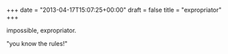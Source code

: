 +++
date = "2013-04-17T15:07:25+00:00"
draft = false
title = "expropriator"
+++
<p>impossible, expropriator.</p>
<p>"you know the rules!"</p>
